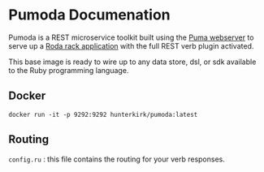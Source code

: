 # Pumoda Documenation

Pumoda is a REST microservice toolkit built using the [Puma webserver](https://puma.io/) to serve up a [Roda rack application](http://roda.jeremyevans.net/) with the full REST verb plugin activated.

This base image is ready to wire up to any data store, dsl, or sdk available to the Ruby programming language.

## Docker

`docker run -it -p 9292:9292 hunterkirk/pumoda:latest`

## Routing

`config.ru` : this file contains the routing for your verb responses.